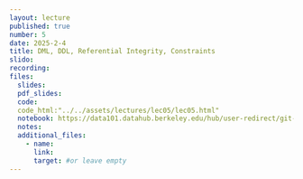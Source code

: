```yaml
---
layout: lecture
published: true
number: 5
date: 2025-2-4
title: DML, DDL, Referential Integrity, Constraints
slido:
recording: 
files:
  slides: 
  pdf_slides:
  code:
  code_html:"../../assets/lectures/lec05/lec05.html"
  notebook: https://data101.datahub.berkeley.edu/hub/user-redirect/git-pull?repo=https%3A%2F%2Fgithub.com%2Fcal-data-eng%2Fsp25-materials&branch=main&urlpath=lab%2Ftree%2Fsp25-materials%2Flec%2Flec05%2Flec05.ipynb
  notes:
  additional_files:
    - name:
      link:
      target: #or leave empty
---
```

